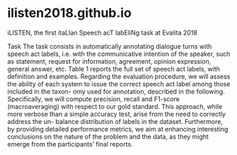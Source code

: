 # ilisten2018.github.io
iLISTEN, the first itaLIan Speech acT labEliNg task at Evalita 2018


Task The task consists in automatically annotating dialogue turns with speech act labels, i.e. with the communicative intention of the speaker, such as statement, request for information, agreement, opinion expression, general answer, etc. Table 1 reports the full set of speech act labels, with definition and examples. Regarding the evaluation procedure, we will assess the ability of each system to issue the correct speech act label among those included in the taxon- omy used for annotation, described in the following. Specifically, we will compute precision, recall and F1-score (macroaveraging) with respect to our gold standard. This approach, while more verbose than a simple accuracy test, arise from the need to correctly address the un- balance distribution of labels in the dataset. Furthermore, by providing detailed performance metrics, we aim at enhancing interesting conclusions on the nature of the problem and the data, as they might emerge from the participants’ final reports.
